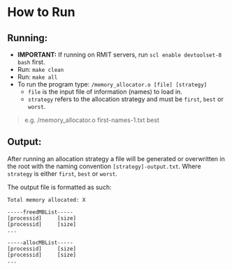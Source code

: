 # How to Run ##
## Running: ##
- **IMPORTANT:** If running on RMIT servers, run `scl enable devtoolset-8 bash` first.
- Run: `make clean`
- Run: `make all`
- To run the program type: `/memory_allocator.o [file] [strategy]`
  - `file` is the input file of information (names) to load in.
  - `strategy` refers to the allocation strategy and must be  `first`, `best` or `worst`.
> e.g. /memory_allocator.o first-names-1.txt best

## Output: ##
After running an allocation strategy a file will be generated or overwritten in the root with the naming convention `[strategy]-output.txt`. Where `strategy` is either `first`, `best` or `worst`.

The output file is formatted as such:
```
Total memory allocated: X

-----freedMBList-----
[processid]     [size]
[processid]     [size]
...

-----allocMBList-----
[processid]     [size]
[processid]     [size]
...

````